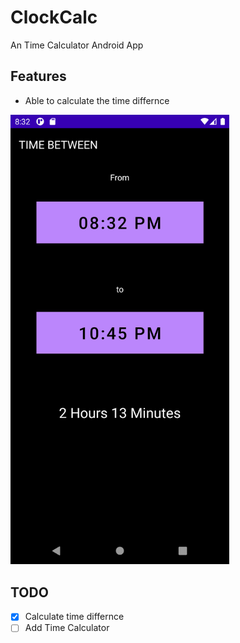 # ClockCalc
An Time Calculator Android App

## Features
 * Able to calculate the time differnce
 
<img src="fastlane/metadata/android/en-US/images/phoneScreenshots/1.png" width="350px" alt="ClockCalc">
 
## TODO
 - [X] Calculate time differnce
 - [ ] Add Time Calculator
